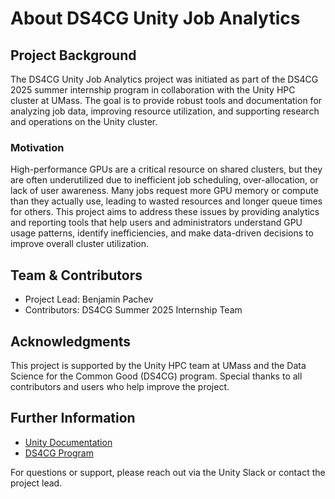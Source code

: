 # About DS4CG Unity Job Analytics


## Project Background

The DS4CG Unity Job Analytics project was initiated as part of the DS4CG 2025 summer internship program in collaboration with the Unity HPC cluster at UMass. The goal is to provide robust tools and documentation for analyzing job data, improving resource utilization, and supporting research and operations on the Unity cluster.

### Motivation
High-performance GPUs are a critical resource on shared clusters, but they are often underutilized due to inefficient job scheduling, over-allocation, or lack of user awareness. Many jobs request more GPU memory or compute than they actually use, leading to wasted resources and longer queue times for others. This project aims to address these issues by providing analytics and reporting tools that help users and administrators understand GPU usage patterns, identify inefficiencies, and make data-driven decisions to improve overall cluster utilization.

## Team & Contributors
- Project Lead: Benjamin Pachev
- Contributors: DS4CG Summer 2025 Internship Team

## Acknowledgments
This project is supported by the Unity HPC team at UMass and the Data Science for the Common Good (DS4CG) program. Special thanks to all contributors and users who help improve the project.

## Further Information
- [Unity Documentation](https://docs.unity.rc.umass.edu/)
- [DS4CG Program](https://ds.cs.umass.edu/programs/ds4cg)

For questions or support, please reach out via the Unity Slack or contact the project lead.
